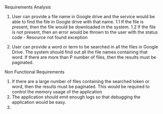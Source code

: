 Requirements Analysis
1. User can provide a file name in Google drive and the service would be able to find the file in Google drive with that name.
1.1 If the file is present, then the file would be downloaded in the system.
1.2 If the file is not present, then an error would be thrown to the user with the status code - Resource not found exception

2. User can provide a word or term to be searched in all the files in Google Drive. The system should find out all the file names
containing that word. If there are more than P number of files, then the results must be paginated.



Non Functional Requirements
1. If there are a large number of files containing the searched token or word, then the results must be paginated. This would be required
   to control the memory usage of the application
2. The application should emit enough logs so that debugging the application would be easy.
3. 
